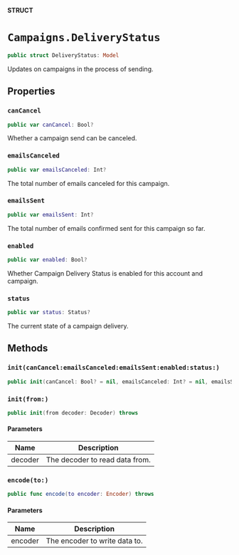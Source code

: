 **STRUCT**

# `Campaigns.DeliveryStatus`

```swift
public struct DeliveryStatus: Model
```

Updates on campaigns in the process of sending.

## Properties
### `canCancel`

```swift
public var canCancel: Bool?
```

Whether a campaign send can be canceled.

### `emailsCanceled`

```swift
public var emailsCanceled: Int?
```

The total number of emails canceled for this campaign.

### `emailsSent`

```swift
public var emailsSent: Int?
```

The total number of emails confirmed sent for this campaign so far.

### `enabled`

```swift
public var enabled: Bool?
```

Whether Campaign Delivery Status is enabled for this account and campaign.

### `status`

```swift
public var status: Status?
```

The current state of a campaign delivery.

## Methods
### `init(canCancel:emailsCanceled:emailsSent:enabled:status:)`

```swift
public init(canCancel: Bool? = nil, emailsCanceled: Int? = nil, emailsSent: Int? = nil, enabled: Bool? = nil, status: Status? = nil)
```

### `init(from:)`

```swift
public init(from decoder: Decoder) throws
```

#### Parameters

| Name | Description |
| ---- | ----------- |
| decoder | The decoder to read data from. |

### `encode(to:)`

```swift
public func encode(to encoder: Encoder) throws
```

#### Parameters

| Name | Description |
| ---- | ----------- |
| encoder | The encoder to write data to. |